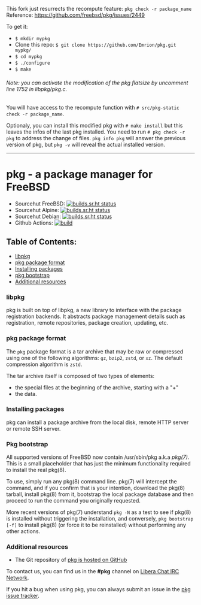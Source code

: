 This fork just resurrects the recompute feature: `pkg check -r package_name`  
Reference: https://github.com/freebsd/pkg/issues/2449

To get it:
- `$ mkdir mypkg`
- Clone this repo: `$ git clone https://github.com/Emrion/pkg.git mypkg/`
- `$ cd mypkg`
- `$ ./configure`
- `$ make`

<h6><em>Note: you can activate the modification of the pkg flatsize by uncomment line 1752 in libpkg/pkg.c.</em></h6>

You will have access to the recompute function with `# src/pkg-static check -r package_name`.  

Optionaly, you can install this modified pkg with `# make install` but this leaves the infos of the last pkg installed.
You need to run `# pkg check -r pkg` to address the change of files. `pkg info pkg` will answer the previous version of pkg, but `pkg -v` will reveal the actual installed version.  

----------------------------------


pkg - a package manager for FreeBSD
====================================

 * Sourcehut FreeBSD: [![builds.sr.ht status](https://builds.sr.ht/~bapt/pkg/commits/master/freebsd.svg)](https://builds.sr.ht/~bapt/pkg/commits/master/freebsd?)
 * Sourcehut Alpine: [![builds.sr.ht status](https://builds.sr.ht/~bapt/pkg/commits/master/alpine.svg)](https://builds.sr.ht/~bapt/pkg/commits/master/alpine?)
 * Sourcehut Debian: [![builds.sr.ht status](https://builds.sr.ht/~bapt/pkg/commits/master/debian.svg)](https://builds.sr.ht/~bapt/pkg/commits/master/debian?)
 * Github Actions: [![build](https://github.com/freebsd/pkg/actions/workflows/build.yaml/badge.svg)](https://github.com/freebsd/pkg/actions/workflows/build.yaml)

Table of Contents:
------------------

* [libpkg](#libpkg)
* [pkg package format](#pkgfmt)
* [Installing packages](#pkginst)
* [pkg bootstrap](#pkgbootstrap)
* [Additional resources](#resources)


<a name="libpkg"></a>
### libpkg

pkg is built on top of libpkg, a new library to interface with the package
registration backends.
It abstracts package management details such as registration, remote
repositories, package creation, updating, etc.

<a name="pkgfmt"></a>
### pkg package format

The `pkg` package format is a tar archive that may be raw or compressed using one of the following algorithms: `gz`, `bzip2`, `zstd`, or `xz`. The default compression algorithm is `zstd`.

The tar archive itself is composed of two types of elements:

* the special files at the beginning of the archive, starting with a "+"
* the data.

<a name="pkginst"></a>
### Installing packages

pkg can install a package archive from the local disk, remote HTTP server or
remote SSH server.

<a name="pkgbootstrap"></a>
### Pkg bootstrap

All supported versions of FreeBSD now contain /usr/sbin/pkg a.k.a
*pkg(7)*.  This is a small placeholder that has just the minimum
functionality required to install the real pkg(8).

To use, simply run any pkg(8) command line.  pkg(7) will intercept the
command, and if you confirm that is your intention, download the
pkg(8) tarball, install pkg(8) from it, bootstrap the local package
database and then proceed to run the command you originally requested.

More recent versions of pkg(7) understand `pkg -N` as a test to see if
pkg(8) is installed without triggering the installation, and
conversely, `pkg bootstrap [-f]` to install pkg(8) (or force it to be
reinstalled) without performing any other actions.

<a name="resources"></a>
### Additional resources

* The Git repository of [pkg is hosted on GitHub](https://github.com/freebsd/pkg)

To contact us, you can find us in the **#pkg** channel on [Libera Chat IRC Network](https://libera.chat/).

If you hit a bug when using pkg, you can always submit an issue in the
[pkg issue tracker](https://github.com/freebsd/pkg/issues).
